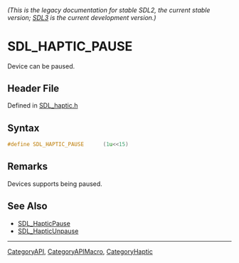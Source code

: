 ###### (This is the legacy documentation for stable SDL2, the current stable version; [SDL3](https://wiki.libsdl.org/SDL3/) is the current development version.)
# SDL_HAPTIC_PAUSE

Device can be paused.

## Header File

Defined in [SDL_haptic.h](https://github.com/libsdl-org/SDL/blob/SDL2/include/SDL_haptic.h)

## Syntax

```c
#define SDL_HAPTIC_PAUSE      (1u<<15)
```

## Remarks

Devices supports being paused.

## See Also

- [SDL_HapticPause](SDL_HapticPause)
- [SDL_HapticUnpause](SDL_HapticUnpause)

----
[CategoryAPI](CategoryAPI), [CategoryAPIMacro](CategoryAPIMacro), [CategoryHaptic](CategoryHaptic)

